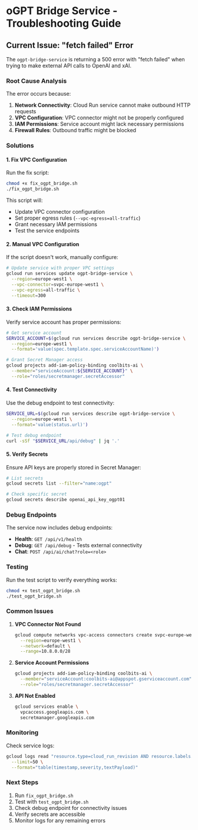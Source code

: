 # oGPT Bridge Service - Troubleshooting Guide

## Current Issue: "fetch failed" Error

The `ogpt-bridge-service` is returning a 500 error with "fetch failed" when trying to make external API calls to OpenAI and xAI.

### Root Cause Analysis

The error occurs because:
1. **Network Connectivity**: Cloud Run service cannot make outbound HTTP requests
2. **VPC Configuration**: VPC connector might not be properly configured
3. **IAM Permissions**: Service account might lack necessary permissions
4. **Firewall Rules**: Outbound traffic might be blocked

### Solutions

#### 1. Fix VPC Configuration

Run the fix script:
```bash
chmod +x fix_ogpt_bridge.sh
./fix_ogpt_bridge.sh
```

This script will:
- Update VPC connector configuration
- Set proper egress rules (`--vpc-egress=all-traffic`)
- Grant necessary IAM permissions
- Test the service endpoints

#### 2. Manual VPC Configuration

If the script doesn't work, manually configure:

```bash
# Update service with proper VPC settings
gcloud run services update ogpt-bridge-service \
  --region=europe-west1 \
  --vpc-connector=svpc-europe-west1 \
  --vpc-egress=all-traffic \
  --timeout=300
```

#### 3. Check IAM Permissions

Verify service account has proper permissions:

```bash
# Get service account
SERVICE_ACCOUNT=$(gcloud run services describe ogpt-bridge-service \
  --region=europe-west1 \
  --format='value(spec.template.spec.serviceAccountName)')

# Grant Secret Manager access
gcloud projects add-iam-policy-binding coolbits-ai \
  --member="serviceAccount:${SERVICE_ACCOUNT}" \
  --role="roles/secretmanager.secretAccessor"
```

#### 4. Test Connectivity

Use the debug endpoint to test connectivity:

```bash
SERVICE_URL=$(gcloud run services describe ogpt-bridge-service \
  --region=europe-west1 \
  --format='value(status.url)')

# Test debug endpoint
curl -sSf "$SERVICE_URL/api/debug" | jq '.'
```

#### 5. Verify Secrets

Ensure API keys are properly stored in Secret Manager:

```bash
# List secrets
gcloud secrets list --filter="name:ogpt"

# Check specific secret
gcloud secrets describe openai_api_key_ogpt01
```

### Debug Endpoints

The service now includes debug endpoints:

- **Health**: `GET /api/v1/health`
- **Debug**: `GET /api/debug` - Tests external connectivity
- **Chat**: `POST /api/ai/chat?role=<role>`

### Testing

Run the test script to verify everything works:

```bash
chmod +x test_ogpt_bridge.sh
./test_ogpt_bridge.sh
```

### Common Issues

1. **VPC Connector Not Found**
   ```bash
   gcloud compute networks vpc-access connectors create svpc-europe-west1 \
     --region=europe-west1 \
     --network=default \
     --range=10.8.0.0/28
   ```

2. **Service Account Permissions**
   ```bash
   gcloud projects add-iam-policy-binding coolbits-ai \
     --member="serviceAccount:coolbits-ai@appspot.gserviceaccount.com" \
     --role="roles/secretmanager.secretAccessor"
   ```

3. **API Not Enabled**
   ```bash
   gcloud services enable \
     vpcaccess.googleapis.com \
     secretmanager.googleapis.com
   ```

### Monitoring

Check service logs:
```bash
gcloud logs read "resource.type=cloud_run_revision AND resource.labels.service_name=ogpt-bridge-service" \
  --limit=50 \
  --format="table(timestamp,severity,textPayload)"
```

### Next Steps

1. Run `fix_ogpt_bridge.sh`
2. Test with `test_ogpt_bridge.sh`
3. Check debug endpoint for connectivity issues
4. Verify secrets are accessible
5. Monitor logs for any remaining errors
